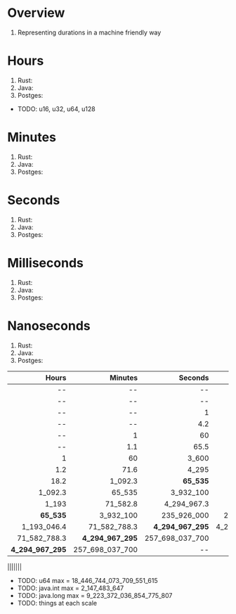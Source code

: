 # Overview
1. Representing durations in a machine friendly way


# Hours
1. Rust:
1. Java:
1. Postges:

- TODO: u16, u32, u64, u128


# Minutes
1. Rust:
1. Java:
1. Postges:

# Seconds
1. Rust:
1. Java:
1. Postges:

# Milliseconds
1. Rust:
1. Java:
1. Postges:


# Nanoseconds
1. Rust:
1. Java:
1. Postges:


|Hours|Minutes|Seconds|Millis|Micros|Nanos|
| ---:| ---:| ---:| ---:| ---:| ---:|
|--|--|--|--|1|1_000|
|--|--|--|1|1_000|1_000_000|
|--|--|1|1_000|1_000_000|1_000_000_000|
|--|--|4.2|4_295|4_294_967|**4_294_967_295**|
|--|1|60|60_000|60_000_000|--|
|--|1.1|65.5|**65_535**|65_535_000|--|
|1|60|3_600|3_600_000|3_600_000_000|--|
|1.2|71.6|4_295|4_294_967.3|**4_294_967_295**|4_294_967_295_000|
|18.2|1_092.3|**65_535**|65_535_000|65_535_000_000|--|
|1_092.3|65_535|3_932_100|3_932_100_000|3_932_100_000_000|--|
|1_193|71_582.8|4_294_967.3|**4_294_967_295**|4_294_967_295_000|--|
|**65_535**|3_932_100|235_926_000|235_926_000_000|--|--|
|1_193_046.4|71_582_788.3|**4_294_967_295**|4_294_967_295_000|--|--|
|71_582_788.3|**4_294_967_295**|257_698_037_700|--|--|--|
|**4_294_967_295**|257_698_037_700|--|--|--|--|

|||||||


- TODO: u64 max = 18_446_744_073_709_551_615
- TODO: java.int max = 2_147_483_647
- TODO: java.long max = 9_223_372_036_854_775_807
- TODO: things at each scale
